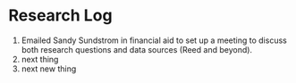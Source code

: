 # Research Log

1. Emailed Sandy Sundstrom in financial aid to set up a meeting to discuss both 
research questions and data sources (Reed and beyond).
2. next thing
3. next new thing
